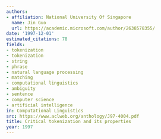 ```yaml
---
authors:
- affiliation: National University Of Singapore
  name: Jin Guo
  url: https://academic.microsoft.com/author/2638578355/
date: '1997-12-01'
estimated_citations: 78
fields:
- tokenization
- tokenization
- string
- phrase
- natural language processing
- matching
- computational linguistics
- ambiguity
- sentence
- computer science
- artificial intelligence
in: Computational Linguistics
src: https://www.aclweb.org/anthology/J97-4004.pdf
title: Critical tokenization and its properties
year: 1997
---
```

